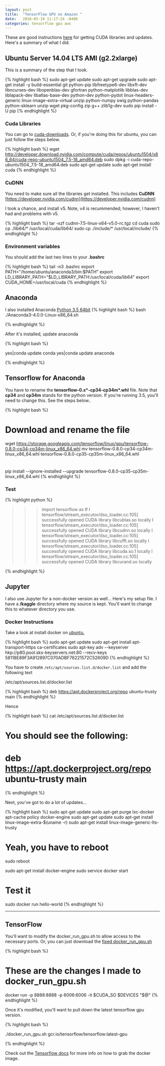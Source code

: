 ```yaml
---
layout: post
title:  "TensorFlow GPU on Amazon "
date:   2016-05-10 11:17:24 -0400
categories: tensorflow gpu aws
---
```

These are good instructions [here](http://ramhiser.com/2016/01/05/installing-tensorflow-on-an-aws-ec2-instance-with-gpu-support/)
for getting CUDA libraries and updates.  Here's a summary of what I did.

## Ubuntu Server 14.04 LTS AMI (g2.2xlarge)

This is a summary of the step that I took.

{% highlight bash %}
sudo apt-get update
sudo apt-get upgrade
sudo apt-get install -y build-essential git python-pip libfreetype6-dev libxft-dev libncurses-dev libopenblas-dev gfortran python-matplotlib libblas-dev liblapack-dev libatlas-base-dev python-dev python-pydot linux-headers-generic linux-image-extra-virtual unzip python-numpy swig python-pandas python-sklearn unzip wget pkg-config zip g++ zlib1g-dev
sudo pip install -U pip
{% endhighlight %}

### Cuda Libraries

You can go to  [cuda-downloads](https://developer.nvidia.com/cuda-downloads).  Or,
if you're doing this for ubuntu, you can just follow the
steps below.


{% highlight bash %}
wget http://developer.download.nvidia.com/compute/cuda/repos/ubuntu1504/x86_64/cuda-repo-ubuntu1504_7.5-18_amd64.deb
sudo dpkg -i cuda-repo-ubuntu1504_7.5-18_amd64.deb
sudo apt-get update
sudo apt-get install cuda
{% endhighlight %}


### CuDNN

You need to make sure all the libraries get installed. This
includes **CuDNN**  [https://developer.nvidia.com/cudnn](https://developer.nvidia.com/cudnn)

I took a chance, and install v5. Note, v4 is recummended; however, I haven't had
and problems with v5.

{% highlight bash %}
tar -xzf cudnn-7.5-linux-x64-v5.0-rc.tgz
cd cuda
sudo cp ./lib64/* /usr/local/cuda/lib64/
sudo cp ./include/* /usr/local/include/
{% endhighlight %}


### Environment variables

You should add the last two lines to your **.bashrc**

{% highlight bash %}
tail -n3 .bashrc
export PATH="/home/ubuntu/anaconda3/bin:$PATH"
export LD_LIBRARY_PATH="$LD_LIBRARY_PATH:/usr/local/cuda/lib64"
export CUDA_HOME=/usr/local/cuda
{% endhighlight %}


## Anaconda

I also installed Anaconda [Python 3.5 64bit](http://repo.continuum.io/archive/Anaconda3-4.0.0-Linux-x86_64.sh)
{% highlight bash %}
bash ./Anaconda3-4.0.0-Linux-x86_64.sh

{% endhighlight %}

After it's installed, update anaconda

{% highlight bash %}

yes|conda update conda
yes|conda update anaconda

{% endhighlight %}




## Tensorflow for Anaconda

You have to rename the **tensorflow-0.x\*-cp34-cp34m\*.whl** file. Note that **cp34** and 
**cp34m** stands for the python version.  If you're running 3.5, you'll need to 
change this. See the steps below..

{% highlight bash %}
# Download and rename the file
wget https://storage.googleapis.com/tensorflow/linux/gpu/tensorflow-0.8.0-cp34-cp34m-linux_x86_64.whl
mv tensorflow-0.8.0-cp34-cp34m-linux_x86_64.whl tensorflow-0.8.0-cp35-cp35m-linux_x86_64.whl
#
pip install --ignore-installed --upgrade tensorflow-0.8.0-cp35-cp35m-linux_x86_64.whl
{% endhighlight %}


### Test 

{% highlight python %}
>>> import tensorflow as tf
I tensorflow/stream_executor/dso_loader.cc:105] successfully opened CUDA library libcublas.so locally
I tensorflow/stream_executor/dso_loader.cc:105] successfully opened CUDA library libcudnn.so locally
I tensorflow/stream_executor/dso_loader.cc:105] successfully opened CUDA library libcufft.so locally
I tensorflow/stream_executor/dso_loader.cc:105] successfully opened CUDA library libcuda.so.1 locally
I tensorflow/stream_executor/dso_loader.cc:105] successfully opened CUDA library libcurand.so locally
>>
{% endhighlight %}

## Jupyter 

I also use Jupyter for a non-docker version as well... Here's my
setup file. I have a **/kaggle** directory where my source is
kept.  You'll want to change this to whatever directory you use.


<script src="https://gist.github.com/mchirico/58ef09d601704dd48dfdb4dfe238b43f.js"></script>







### Docker Instructions

Take a look at install docker on [ubuntu.](https://docs.docker.com/engine/installation/linux/ubuntulinux/)

{% highlight bash %}
sudo apt-get update
sudo apt-get install apt-transport-https ca-certificates
sudo apt-key adv --keyserver hkp://p80.pool.sks-keyservers.net:80 --recv-keys 58118E89F3A912897C070ADBF76221572C52609D
{% endhighlight %}

You have to create `/etc/apt/sources.list.d/docker.list` and add the following
text

/etc/apt/sources.list.d/docker.list

{% highlight bash %}
deb https://apt.dockerproject.org/repo ubuntu-trusty main
{% endhighlight %}

Hence

{% highlight bash %}
cat /etc/apt/sources.list.d/docker.list
# You should see the following:
#   deb https://apt.dockerproject.org/repo ubuntu-trusty main
{% endhighlight %}


Next, you've got to do a lot of updates...

{% highlight bash %}
sudo apt-get update
sudo apt-get purge lxc-docker
apt-cache policy docker-engine
sudo apt-get update
sudo apt-get install linux-image-extra-$(uname -r)
sudo apt-get install linux-image-generic-lts-trusty

# Yeah, you have to reboot
sudo reboot

sudo apt-get install docker-engine
sudo service docker start

# Test it
sudo docker run hello-world
{% endhighlight %}





* * *

## TensorFlow 



You'll want to modify the docker_run_gpu.sh to allow access to the necessary 
ports. Or, you can just download the  [fixed docker_run_gpu.sh](https://gist.githubusercontent.com/mchirico/47f2067075e6b8adacbcdb821d2d7f07/raw/f0d22d48ed35f3bafbbaf29cdeaeb52e82e882c3/docker_run_gpu.sh)

{% highlight bash %}
# These are the changes I made to docker_run_gpu.sh
docker run -p 8888:8888 -p 6006:6006     -it $CUDA_SO $DEVICES "$@"
{% endhighlight %}


Once it's modified, you'll want to pull down the latest tensorflow gpu version.

{% highlight bash %}

./docker_run_gpu.sh gcr.io/tensorflow/tensorflow:latest-gpu

{% endhighlight %}

Check out the [Tensorflow docs][install-docs] for more info on how to grab the docker image.

[install-docs]: https://www.tensorflow.org/versions/r0.8/get_started/os_setup.html#docker-installation
[jekyll-gh]:   https://github.com/jekyll/jekyll
[jekyll-talk]: https://talk.jekyllrb.com/
[cuda]: https://developer.nvidia.com/cuda-downloads


